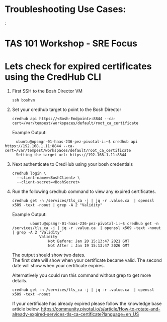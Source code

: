# Troubleshooting Use Cases:

:  
        <!-- 
        https://docs.cloudfoundry.org/devguide/deploy-apps/large-app-deploy.html
        https://docs.cloudfoundry.org/devguide/deploy-apps/troubleshoot-app-health.html#time  
        https://docs.cloudfoundry.org/adminguide/troubleshooting_slow_requests.html 
        https://docs.cloudfoundry.org/adminguide/troubleshooting_slow_requests.html#app_logs
        https://docs.cloudfoundry.org/devguide/deploy-apps/troubleshoot-app-health.html#time
        https://docs.pivotal.io/ops-manager/2-10/security/pcf-infrastructure/check-expiration.html#check-ui
        https://docs.cloudfoundry.org/concepts/http-routing.html#app-instance-routing
        https://docs.cloudfoundry.org/adminguide/troubleshooting_slow_requests.html#duplicate-latency
        -->

# TAS 101 Workshop - SRE Focus 

# Lets check for expired certificates using the CredHub CLI 
1. First SSH to the Bosh Director VM 
    ```
    ssh boshvm
    ```
2.  Set your credhub target to point to the Bosh Director  
    ```
    credhub api https://<Bosh-Endpoint>:8844 --ca-cert=/var/tempest/workspaces/default/root_ca_certificate
    ```
    
    Example Output: 
   ``` 
        ubuntu@opsmgr-01-haas-236-pez-pivotal-i:~$ credhub api https://192.168.1.11:8844 --ca-cert=/var/tempest/workspaces/default/root_ca_certificate
        Setting the target url: https://192.168.1.11:8844
   ```


3.  Next authenticate to CredHub using your bosh credentials 
    ```
    credhub login \
      --client-name=<BoshClient> \
      --client-secret=<BoshSecret>
    ```
4.  Run the following credhub command to view any expired certificates. 
    ```
    credhub get -n /services/tls_ca -j | jq -r .value.ca  | openssl x509 -text -noout | grep -A 2 "Validity"
    ```
    
    Example Output: 
    ```
            ubuntu@opsmgr-01-haas-236-pez-pivotal-i:~$ credhub get -n /services/tls_ca -j | jq -r .value.ca  | openssl x509 -text -noout | grep -A 2 "Validity"
                Validity
                    Not Before: Jan 20 15:13:47 2021 GMT
                    Not After : Jan 19 15:13:47 2026 GMT

    ```
    
    The output should show two dates.  
    The first date will show when your certificate became valid. 
    The second date will show when your certificate expires.
    
    Alternatively you could run this command without grep to get more details.  
    ```
    credhub get -n /services/tls_ca -j | jq -r .value.ca  | openssl x509 -text -noout
    ```

    If your certificate has already expired please follow the knowledge base article below. 
    https://community.pivotal.io/s/article/How-to-rotate-and-already-expired-services-tls-ca-certificate?language=en_US

